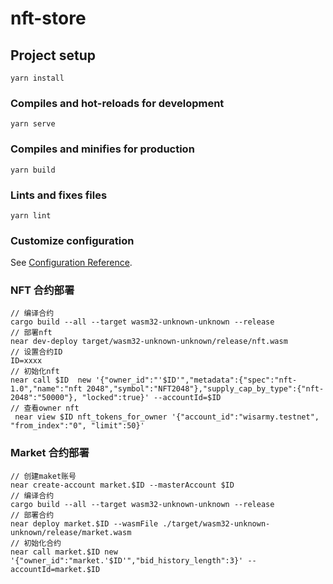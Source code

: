 # nft-store

## Project setup
```
yarn install
```

### Compiles and hot-reloads for development
```
yarn serve
```

### Compiles and minifies for production
```
yarn build
```

### Lints and fixes files
```
yarn lint
```

### Customize configuration
See [Configuration Reference](https://cli.vuejs.org/config/).

### NFT 合约部署
```
// 编译合约
cargo build --all --target wasm32-unknown-unknown --release
// 部署nft
near dev-deploy target/wasm32-unknown-unknown/release/nft.wasm
// 设置合约ID
ID=xxxx
// 初始化nft
near call $ID  new '{"owner_id":"'$ID'","metadata":{"spec":"nft-1.0","name":"nft 2048","symbol":"NFT2048"},"supply_cap_by_type":{"nft-2048":"50000"}, "locked":true}' --accountId=$ID
// 查看owner nft
 near view $ID nft_tokens_for_owner '{"account_id":"wisarmy.testnet", "from_index":"0", "limit":50}'
 ```
 ### Market 合约部署
 ```
 // 创建maket账号
near create-account market.$ID --masterAccount $ID
// 编译合约
cargo build --all --target wasm32-unknown-unknown --release
// 部署合约
near deploy market.$ID --wasmFile ./target/wasm32-unknown-unknown/release/market.wasm
// 初始化合约
near call market.$ID new '{"owner_id":"market.'$ID'","bid_history_length":3}' --accountId=market.$ID
